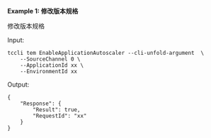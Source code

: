 **Example 1: 修改版本规格**

修改版本规格

Input: 

```
tccli tem EnableApplicationAutoscaler --cli-unfold-argument  \
    --SourceChannel 0 \
    --ApplicationId xx \
    --EnvironmentId xx
```

Output: 
```
{
    "Response": {
        "Result": true,
        "RequestId": "xx"
    }
}
```

